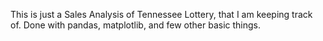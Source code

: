 This is just a Sales Analysis of Tennessee Lottery, that I am keeping track of. Done with pandas, matplotlib, and few other basic things. 
